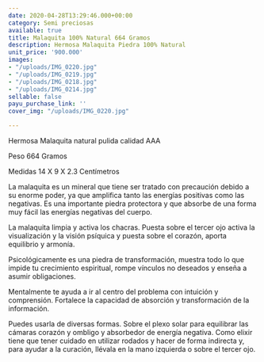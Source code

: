 ```yaml
---
date: 2020-04-28T13:29:46.000+00:00
category: Semi preciosas
available: true
title: Malaquita 100% Natural 664 Gramos
description: Hermosa Malaquita Piedra 100% Natural
unit_price: '900.000'
images:
- "/uploads/IMG_0220.jpg"
- "/uploads/IMG_0219.jpg"
- "/uploads/IMG_0218.jpg"
- "/uploads/IMG_0214.jpg"
sellable: false
payu_purchase_link: ''
cover_img: "/uploads/IMG_0220.jpg"

---
```

Hermosa Malaquita natural pulida calidad AAA

Peso 664 Gramos

Medidas 14 X 9 X 2.3 Centímetros

La malaquita es un mineral que tiene ser tratado con precaución debido a su enorme poder, ya que amplifica tanto las energías positivas como las negativas. Es una importante piedra protectora y que absorbe de una forma muy fácil las energías negativas del cuerpo.

La malaquita limpia y activa los chacras. Puesta sobre el tercer ojo activa la visualización y la visión psíquica y puesta sobre el corazón, aporta equilibrio y armonía.

Psicológicamente es una piedra de transformación, muestra todo lo que impide tu crecimiento espiritual, rompe vínculos no deseados y enseña a asumir obligaciones.

Mentalmente te ayuda a ir al centro del problema con intuición y comprensión. Fortalece la capacidad de absorción y transformación de la información.

Puedes usarla de diversas formas. Sobre el plexo solar para equilibrar las cámaras corazón y ombligo y absorbedor de energía negativa. Como elixir tiene que tener cuidado en utilizar rodados y hacer de forma indirecta y, para ayudar a la curación, llévala en la mano izquierda o sobre el tercer ojo.